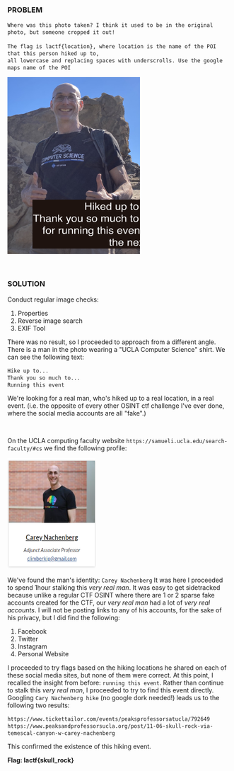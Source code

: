 ### PROBLEM
```
Where was this photo taken? I think it used to be in the original photo, but someone cropped it out!

The flag is lactf{location}, where location is the name of the POI that this person hiked up to, 
all lowercase and replacing spaces with underscrolls. Use the google maps name of the POI
```
<img src="https://github.com/adaisyx/lactf22-writeup/blob/main/Hike-To-Where/picture.jpg"  width="300" height="400">

 

&nbsp;  


### SOLUTION
Conduct regular image checks:
1. Properties
2. Reverse image search
3. EXIF Tool

There was no result, so I proceeded to approach from a different angle. There is a man in the photo wearing a "UCLA Computer Science" shirt. We can see the following text:
```
Hike up to...
Thank you so much to...
Running this event
```
We're looking for a real man, who's hiked up to a real location, in a real event. (i.e. the opposite of every other OSINT ctf challenge I've ever done, where the social media accounts are all "fake".) 

&nbsp;  

On the UCLA computing faculty website ```https://samueli.ucla.edu/search-faculty/#cs``` we find the following profile:

<img src="https://github.com/adaisyx/lactf22-writeup/blob/main/Hike-To-Where/carey.png"  width="200" height="250">

We've found the man's identity: ```Carey Nachenberg```
It was here I proceeded to spend 1hour stalking this *very real man*. It was easy to get sidetracked because unlike a regular CTF OSINT where there are 1 or 2 sparse fake accounts created for the CTF, our *very real man* had a lot of *very real accounts*. 
I will not be posting links to any of his accounts, for the sake of his privacy, but I did find the following:
1. Facebook
2. Twitter
3. Instagram
4. Personal Website

I proceeded to try flags based on the hiking locations he shared on each of these social media sites, but none of them were correct. 
At this point, I recalled the insight from before: ```running this event```. 
Rather than continue to stalk this *very real man*, I proceeded to try to find this event directly.
Googling ```Cary Nachenberg hike``` (no google dork needed!) leads us to the following two results:
```
https://www.tickettailor.com/events/peaksprofessorsatucla/792649
https://www.peaksandprofessorsucla.org/post/11-06-skull-rock-via-temescal-canyon-w-carey-nachenberg
```
This confirmed the existence of this hiking event.

**Flag: lactf{skull_rock}**
